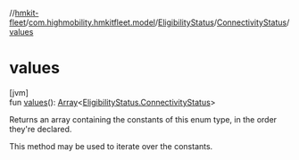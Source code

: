 //[hmkit-fleet](../../../../index.md)/[com.highmobility.hmkitfleet.model](../../index.md)/[EligibilityStatus](../index.md)/[ConnectivityStatus](index.md)/[values](values.md)

# values

[jvm]\
fun [values](values.md)(): [Array](https://kotlinlang.org/api/latest/jvm/stdlib/kotlin-stdlib/kotlin/-array/index.html)&lt;[EligibilityStatus.ConnectivityStatus](index.md)&gt;

Returns an array containing the constants of this enum type, in the order they're declared.

This method may be used to iterate over the constants.
